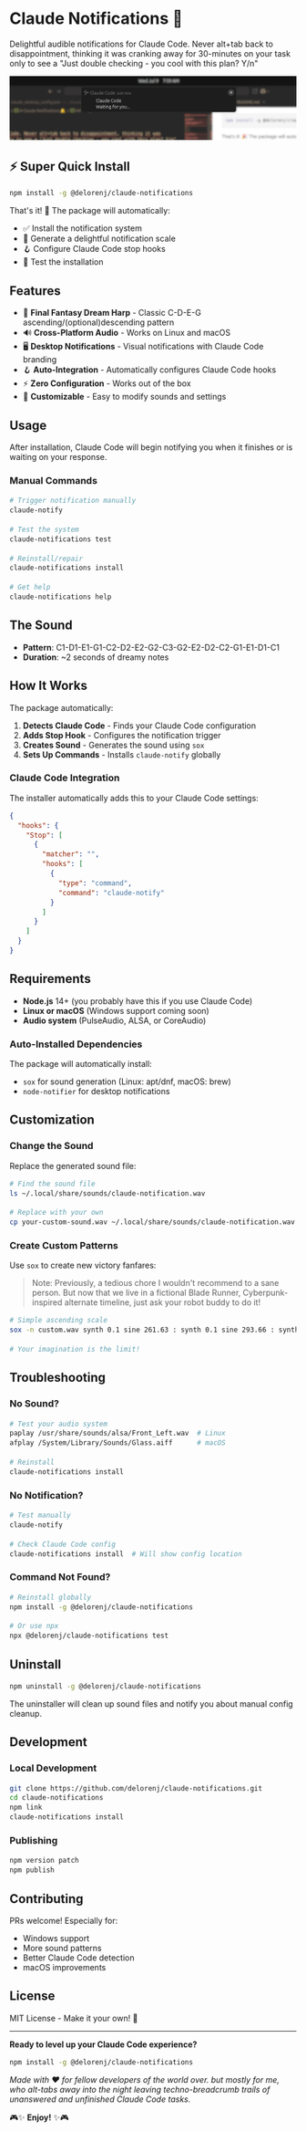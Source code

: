 # Claude Notifications 🔔

Delightful audible notifications for Claude Code. Never alt+tab back to disappointment, thinking it was cranking away for 30-minutes on your task only to see a "Just double checking - you cool with this plan? Y/n"

![Notification bar as seen in Ubuntu](claude-notification.png)

## ⚡ Super Quick Install

```bash
npm install -g @delorenj/claude-notifications
```

That's it! 🎉 The package will automatically:

- ✅ Install the notification system
- 🎼 Generate a delightful notification scale
- 🪝 Configure Claude Code stop hooks
- 🧪 Test the installation

## Features

- 🎵 **Final Fantasy Dream Harp** - Classic C-D-E-G ascending/(optional)descending pattern
- 🔊 **Cross-Platform Audio** - Works on Linux and macOS
- 🖥️ **Desktop Notifications** - Visual notifications with Claude Code branding
- 🪝 **Auto-Integration** - Automatically configures Claude Code hooks
- ⚡ **Zero Configuration** - Works out of the box
- 🎨 **Customizable** - Easy to modify sounds and settings

## Usage

After installation, Claude Code will begin notifying you when it finishes or is waiting on your response.

### Manual Commands

```bash
# Trigger notification manually
claude-notify

# Test the system
claude-notifications test

# Reinstall/repair
claude-notifications install

# Get help
claude-notifications help
```

## The Sound

- **Pattern**: C1-D1-E1-G1-C2-D2-E2-G2-C3-G2-E2-D2-C2-G1-E1-D1-C1
- **Duration**: ~2 seconds of dreamy notes

## How It Works

The package automatically:

1. **Detects Claude Code** - Finds your Claude Code configuration
2. **Adds Stop Hook** - Configures the notification trigger
3. **Creates Sound** - Generates the sound using `sox`
4. **Sets Up Commands** - Installs `claude-notify` globally

### Claude Code Integration

The installer automatically adds this to your Claude Code settings:

```json
{
  "hooks": {
    "Stop": [
      {
        "matcher": "",
        "hooks": [
          {
            "type": "command",
            "command": "claude-notify"
          }
        ]
      }
    ]
  }
}
```

## Requirements

- **Node.js** 14+ (you probably have this if you use Claude Code)
- **Linux or macOS** (Windows support coming soon)
- **Audio system** (PulseAudio, ALSA, or CoreAudio)

### Auto-Installed Dependencies

The package will automatically install:

- `sox` for sound generation (Linux: apt/dnf, macOS: brew)
- `node-notifier` for desktop notifications

## Customization

### Change the Sound

Replace the generated sound file:

```bash
# Find the sound file
ls ~/.local/share/sounds/claude-notification.wav

# Replace with your own
cp your-custom-sound.wav ~/.local/share/sounds/claude-notification.wav
```

### Create Custom Patterns

Use `sox` to create new victory fanfares:

> Note: Previously, a tedious chore I wouldn't recommend to a sane person. But now that we live in a fictional Blade Runner, Cyberpunk-inspired alternate timeline, just ask your robot buddy to do it!

```bash
# Simple ascending scale
sox -n custom.wav synth 0.1 sine 261.63 : synth 0.1 sine 293.66 : synth 0.1 sine 329.63

# Your imagination is the limit!
```

## Troubleshooting

### No Sound?

```bash
# Test your audio system
paplay /usr/share/sounds/alsa/Front_Left.wav  # Linux
afplay /System/Library/Sounds/Glass.aiff      # macOS

# Reinstall
claude-notifications install
```

### No Notification?

```bash
# Test manually
claude-notify

# Check Claude Code config
claude-notifications install  # Will show config location
```

### Command Not Found?

```bash
# Reinstall globally
npm install -g @delorenj/claude-notifications

# Or use npx
npx @delorenj/claude-notifications test
```

## Uninstall

```bash
npm uninstall -g @delorenj/claude-notifications
```

The uninstaller will clean up sound files and notify you about manual config cleanup.

## Development

### Local Development

```bash
git clone https://github.com/delorenj/claude-notifications.git
cd claude-notifications
npm link
claude-notifications install
```

### Publishing

```bash
npm version patch
npm publish
```

## Contributing

PRs welcome! Especially for:

- Windows support
- More sound patterns
- Better Claude Code detection
- macOS improvements

## License

MIT License - Make it your own! 🎵

---

**Ready to level up your Claude Code experience?**

```bash
npm install -g @delorenj/claude-notifications
```

_Made with ❤️ for fellow developers of the world over.
but mostly for me, who alt-tabs away into the night leaving techno-breadcrumb trails of unanswered and unfinished Claude Code tasks._

🎮✨ **Enjoy!** ✨🎮
